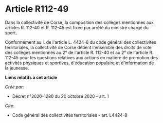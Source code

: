 # Article R112-49

Dans la collectivité de Corse, la composition des collèges mentionnés aux articles R. 112-40 et R. 112-45 est fixée par
arrêté du ministre chargé du sport.

Conformément au I. de l'article L. 4424-8 du code général des collectivités territoriales, la collectivité de Corse détient
l'ensemble des droits de vote des collèges mentionnés au 2° de l'article R. 112-40 et au 2° de l'article R. 112-45 pour les
questions relatives aux actions en matière de promotion des activités physiques et sportives, d'éducation populaire et
d'information de la jeunesse.

**Liens relatifs à cet article**

_Créé par_:

  - Décret n°2020-1280 du 20 octobre 2020 - art. 1

_Cite_:

  - Code général des collectivités territoriales - art. L4424-8
